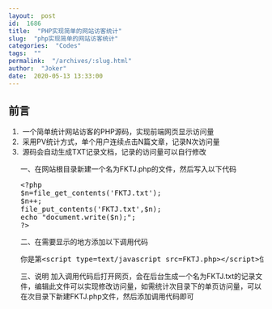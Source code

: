 ```yaml
---
layout:  post
id:  1686
title:  "PHP实现简单的网站访客统计"
slug:  "php实现简单的网站访客统计"
categories:  "Codes"
tags:  ""
permalink:  "/archives/:slug.html"
author:  "Joker"
date:  2020-05-13 13:33:00
---
```




前言
--

<ol>
 	<li> 一个简单统计网站访客的PHP源码，实现前端网页显示访问量</li>
 	<li> 采用PV统计方式，单个用户连续点击N篇文章，记录N次访问量</li>
 	<li> 源码会自动生成TXT记录文档，记录的访问量可以自行修改</li>
</ol>
<ul>

一、在网站根目录新建一个名为FKTJ.php的文件，然后写入以下代码
<pre class="prettyprint">&lt;?php
$n=file_get_contents('FKTJ.txt');
$n++;
file_put_contents('FKTJ.txt',$n);
echo "document.write($n);";
?&gt;</pre>

二、在需要显示的地方添加以下调用代码
<pre class="prettyprint">你是第&lt;script type=text/javascript src=FKTJ.php&gt;&lt;/script&gt;位访问者</pre>

三、说明
加入调用代码后打开网页，会在后台生成一个名为FKTJ.txt的记录文件，编辑此文件可以实现修改访问量，如需统计次目录下的单页访问量，可以在次目录下新建FKTJ.php文件，然后添加调用代码即可